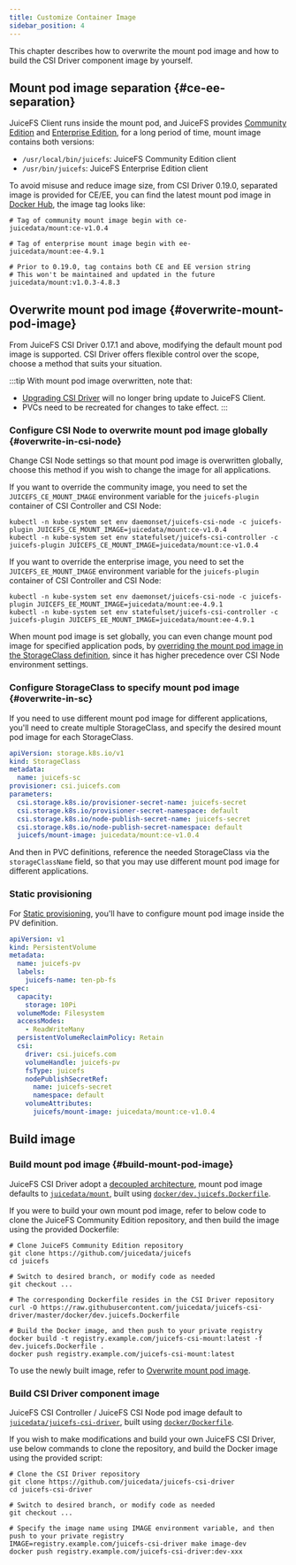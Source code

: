 ```yaml
---
title: Customize Container Image
sidebar_position: 4
---
```


This chapter describes how to overwrite the mount pod image and how to build the CSI Driver component image by yourself.

## Mount pod image separation {#ce-ee-separation}

JuiceFS Client runs inside the mount pod, and JuiceFS provides [Community Edition](https://juicefs.com/docs/community/introduction) and [Enterprise Edition](https://juicefs.com/docs/cloud), for a long period of time, mount image contains both versions:

* `/usr/local/bin/juicefs`: JuiceFS Community Edition client
* `/usr/bin/juicefs`: JuiceFS Enterprise Edition client

To avoid misuse and reduce image size, from CSI Driver 0.19.0, separated image is provided for CE/EE, you can find the latest mount pod image in [Docker Hub](https://hub.docker.com/r/juicedata/mount/tags?page=1&name=v), the image tag looks like:

```shell
# Tag of community mount image begin with ce-
juicedata/mount:ce-v1.0.4

# Tag of enterprise mount image begin with ee-
juicedata/mount:ee-4.9.1

# Prior to 0.19.0, tag contains both CE and EE version string
# This won't be maintained and updated in the future
juicedata/mount:v1.0.3-4.8.3
```

## Overwrite mount pod image {#overwrite-mount-pod-image}

From JuiceFS CSI Driver 0.17.1 and above, modifying the default mount pod image is supported. CSI Driver offers flexible control over the scope, choose a method that suits your situation.

:::tip
With mount pod image overwritten, note that:

* [Upgrading CSI Driver](../administration/upgrade-csi-driver.md) will no longer bring update to JuiceFS Client.
* PVCs need to be recreated for changes to take effect.
:::

### Configure CSI Node to overwrite mount pod image globally {#overwrite-in-csi-node}

Change CSI Node settings so that mount pod image is overwritten globally, choose this method if you wish to change the image for all applications.

If you want to override the community image, you need to set the `JUICEFS_CE_MOUNT_IMAGE` environment variable for the `juicefs-plugin` container of CSI Controller and CSI Node:

```shell
kubectl -n kube-system set env daemonset/juicefs-csi-node -c juicefs-plugin JUICEFS_CE_MOUNT_IMAGE=juicedata/mount:ce-v1.0.4
kubectl -n kube-system set env statefulset/juicefs-csi-controller -c juicefs-plugin JUICEFS_CE_MOUNT_IMAGE=juicedata/mount:ce-v1.0.4
```

If you want to override the enterprise image, you need to set the `JUICEFS_EE_MOUNT_IMAGE` environment variable for the `juicefs-plugin` container of CSI Controller and CSI Node:

```shell
kubectl -n kube-system set env daemonset/juicefs-csi-node -c juicefs-plugin JUICEFS_EE_MOUNT_IMAGE=juicedata/mount:ee-4.9.1
kubectl -n kube-system set env statefulset/juicefs-csi-controller -c juicefs-plugin JUICEFS_EE_MOUNT_IMAGE=juicedata/mount:ee-4.9.1
```

When mount pod image is set globally, you can even change mount pod image for specified application pods, by [overriding the mount pod image in the StorageClass definition](#overwrite-in-sc), since it has higher precedence over CSI Node environment settings.

### Configure StorageClass to specify mount pod image {#overwrite-in-sc}

If you need to use different mount pod image for different applications, you'll need to create multiple StorageClass, and specify the desired mount pod image for each StorageClass.

```yaml {11}
apiVersion: storage.k8s.io/v1
kind: StorageClass
metadata:
  name: juicefs-sc
provisioner: csi.juicefs.com
parameters:
  csi.storage.k8s.io/provisioner-secret-name: juicefs-secret
  csi.storage.k8s.io/provisioner-secret-namespace: default
  csi.storage.k8s.io/node-publish-secret-name: juicefs-secret
  csi.storage.k8s.io/node-publish-secret-namespace: default
  juicefs/mount-image: juicedata/mount:ce-v1.0.4
```

And then in PVC definitions, reference the needed StorageClass via the `storageClassName` field, so that you may use different mount pod image for different applications.

### Static provisioning

For [Static provisioning](./pv.md#static-provisioning), you'll have to configure mount pod image inside the PV definition.

```yaml {22}
apiVersion: v1
kind: PersistentVolume
metadata:
  name: juicefs-pv
  labels:
    juicefs-name: ten-pb-fs
spec:
  capacity:
    storage: 10Pi
  volumeMode: Filesystem
  accessModes:
    - ReadWriteMany
  persistentVolumeReclaimPolicy: Retain
  csi:
    driver: csi.juicefs.com
    volumeHandle: juicefs-pv
    fsType: juicefs
    nodePublishSecretRef:
      name: juicefs-secret
      namespace: default
    volumeAttributes:
      juicefs/mount-image: juicedata/mount:ce-v1.0.4
```

## Build image

### Build mount pod image {#build-mount-pod-image}

JuiceFS CSI Driver adopt a [decoupled architecture](../introduction.md#architecture), mount pod image defaults to [`juicedata/mount`](https://hub.docker.com/r/juicedata/mount), built using [`docker/dev.juicefs.Dockerfile`](https://github.com/juicedata/juicefs-csi-driver/blob/master/docker/dev.juicefs.Dockerfile).

If you were to build your own mount pod image, refer to below code to clone the JuiceFS Community Edition repository, and then build the image using the provided Dockerfile:

```shell
# Clone JuiceFS Community Edition repository
git clone https://github.com/juicedata/juicefs
cd juicefs

# Switch to desired branch, or modify code as needed
git checkout ...

# The corresponding Dockerfile resides in the CSI Driver repository
curl -O https://raw.githubusercontent.com/juicedata/juicefs-csi-driver/master/docker/dev.juicefs.Dockerfile

# Build the Docker image, and then push to your private registry
docker build -t registry.example.com/juicefs-csi-mount:latest -f dev.juicefs.Dockerfile .
docker push registry.example.com/juicefs-csi-mount:latest
```

To use the newly built image, refer to [Overwrite mount pod image](#overwrite-mount-pod-image).

### Build CSI Driver component image

JuiceFS CSI Controller / JuiceFS CSI Node pod image default to [`juicedata/juicefs-csi-driver`](https://hub.docker.com/r/juicedata/juicefs-csi-driver), built using [`docker/Dockerfile`](https://github.com/juicedata/juicefs-csi-driver/blob/master/docker/Dockerfile).

If you wish to make modifications and build your own JuiceFS CSI Driver, use below commands to clone the repository, and build the Docker image using the provided script:

```shell
# Clone the CSI Driver repository
git clone https://github.com/juicedata/juicefs-csi-driver
cd juicefs-csi-driver

# Switch to desired branch, or modify code as needed
git checkout ...

# Specify the image name using IMAGE environment variable, and then push to your private registry
IMAGE=registry.example.com/juicefs-csi-driver make image-dev
docker push registry.example.com/juicefs-csi-driver:dev-xxx
```
